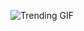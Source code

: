 ![Trending GIF](https://media0.giphy.com/media/v1.Y2lkPThiYjIxNzcydHV2bWNtMG4wZGllOWxrazZzY2xqdDFuYnhiNjFkdTU2dTFkN3BtZyZlcD12MV9naWZzX3NlYXJjaCZjdD1n/xUPGcEliCc7bETyfO8/giphy.gif)
